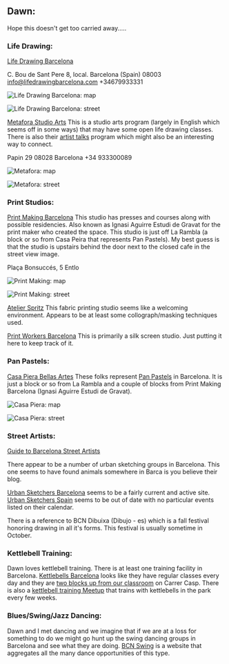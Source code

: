 ## Dawn:

Hope this doesn't get too carried away.....

### Life Drawing:

[Life Drawing Barcelona](https://www.lifedrawingbarcelona.com/sessions)

C. Bou de Sant Pere 8, local.  Barcelona (Spain) 08003   info@lifedrawingbarcelona.com    +34679933331

![Life Drawing Barcelona: map](../imagesBarca22/LifeDrawing.png)

![Life Drawing Barcelona: street](../imagesBarca22/LifeDrawingSt.png)

[Metafora Studio Arts](https://metafora-studio-arts.org/) This is a studio arts program (largely in English which seems off in some ways) that may have some open life drawing classes. There is also their [artist talks](https://metafora-studio-arts.org/artist-talks/) program which might also be an interesting way to connect.

Papin 29 08028 Barcelona +34 933300089

![Metafora: map](../imagesBarca22/Metafora.png)

![Metafora: street](../imagesBarca22/MetaforaSt.png)

### Print Studios:

[Print Making Barcelona](https://printmakingbarcelona.com/en/) This studio has presses and courses along with possible residencies. Also known as Ignasi Aguirre Estudi de Gravat for the print maker who created the space. This studio is just off La Rambla (a block or so from Casa Peira that represents Pan Pastels). My best guess is that the studio is upstairs behind the door next to the closed cafe in the street view image.

Plaça Bonsuccés, 5 Entlo 

![Print Making: map](../imagesBarca22/PrintMaking.png)

![Print Making: street](../imagesBarca22/PrintMakingSt.png)

[Atelier Spritz](https://www.atelierspritz.com/) This fabric printing studio seems like a welcoming environment. Appears to be at least some collograph/masking techniques used.

[Print Workers Barcelona](https://www.printworkersbarcelona.com/en/) This is primarily a silk screen studio. Just putting it here to keep track of it.

### Pan Pastels:

[Casa Piera Bellas Artes](https://casapiera.com/es/) These folks represent [Pan Pastels](https://panpastel.com/home.html) in Barcelona. It is just a block or so from La Rambla and a couple of blocks from Print Making Barcelona (Ignasi Aguirre Estudi de Gravat). 

![Casa Piera: map](../imagesBarca22/CasaPiera.png)

![Casa Piera: street](../imagesBarca22/CasaPieraSt.png)

### Street Artists:

[Guide to Barcelona Street Artists](https://theculturetrip.com/europe/spain/articles/10-barcelona-street-artists-you-need-to-know/)



There appear to be a number of urban sketching groups in Barcelona. This one seems to have found animals somewhere in Barca is you believe their blog. 

[Urban Sketchers Barcelona](https://urbansketchersbarcelona.blogspot.com/) seems to be a fairly current and active site. [Urban Sketchers Spain](http://spain.urbansketchers.org/) seems to be out of date with no particular events listed on their calendar. 

There is a reference to BCN Dibuixa (Dibujo - es) which is a fall festival honoring drawing in all it's forms. This festival is usually sometime in October.

### Kettlebell Training:

Dawn loves kettlebell training. There is at least one training facility in Barcelona. [Kettlebells Barcelona](https://www.kettlebellsbarcelona.com/) looks like they have regular classes every day and they are [two blocks up from our classroom](https://www.kettlebellsbarcelona.com/contacto) on Carrer Casp. There is also a [kettlebell training Meetup](https://www.meetup.com/nomadfit-entrenamiento-al-aire-libre-bcn/) that trains with kettlebells in the park every few weeks. 

### Blues/Swing/Jazz Dancing:

Dawn and I met dancing and we imagine that if we are at a loss for something to do we might go hunt up the swing dancing groups in Barcelona and see what they are doing. [BCN Swing](https://www.bcnswing.org/escoles-de-ball/) is a website that aggregates all the many dance opportunities of this type.